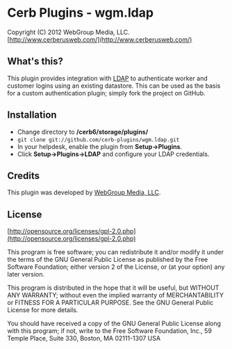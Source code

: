 Cerb Plugins - wgm.ldap
===========================================
Copyright (C) 2012 WebGroup Media, LLC.  
[http://www.cerberusweb.com/](http://www.cerberusweb.com/)  

What's this?
------------
This plugin provides integration with [LDAP](http://en.wikipedia.org/wiki/Lightweight_Directory_Access_Protocol) to authenticate worker and customer logins using an existing datastore.  This can be used as the basis for a custom authentication plugin; simply fork the project on GitHub.

Installation
------------
* Change directory to **/cerb6/storage/plugins/**
* `git clone git://github.com/cerb-plugins/wgm.ldap.git`
* In your helpdesk, enable the plugin from **Setup->Plugins**.
* Click **Setup->Plugins->LDAP** and configure your LDAP credentials.

Credits
-------
This plugin was developed by [WebGroup Media, LLC](http://www.cerberusweb.com/).

License
-------

[http://opensource.org/licenses/gpl-2.0.php](http://opensource.org/licenses/gpl-2.0.php)  

This program is free software; you can redistribute it and/or modify it under the terms of the GNU General Public License as published by the Free Software Foundation; either version 2 of the License, or (at your option) any later version.

This program is distributed in the hope that it will be useful, but WITHOUT ANY WARRANTY; without even the implied warranty of MERCHANTABILITY or FITNESS FOR A PARTICULAR PURPOSE. See the GNU General Public License for more details.

You should have received a copy of the GNU General Public License along with this program; if not, write to the Free Software Foundation, Inc., 59 Temple Place, Suite 330, Boston, MA 02111-1307 USA
